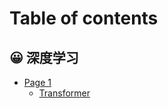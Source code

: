 # Table of contents

## 😀 深度学习

* [Page 1](README.md)
  * [Transformer](shen-du-xue-xi/page-1/transformer.md)
